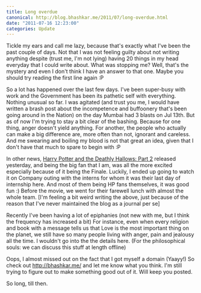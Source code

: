 ```yaml
---
title: Long overdue
canonical: http://blog.bhashkar.me/2011/07/long-overdue.html
date: "2011-07-16 12:23:00"
categories: Update
---
```

Tickle my ears and call me lazy, because that's exactly what I've been the past couple of days. Not that I was not feeling guilty about not writing anything despite (trust me, I'm not lying) having 20 things in my head everyday that I could write about.<span class="more"></span> What was stopping me? Well, that's the mystery and even I don't think I have an answer to that one. Maybe you should try reading the first line again :P

So a lot has happened over the last few days. I've been super-busy with work and the Government has been its pathetic self with everything. Nothing unusual so far. I was agitated (and trust you me, I would have written a brash post about the incompetence and buffoonery that's been going around in the Nation) on the day Mumbai had 3 blasts on Jul 13th. But as of now I'm trying to stay a bit clear of the bashing. Because for one thing, anger doesn't yield anything. For another, the people who actually can make a big difference are, more often than not, ignorant and careless. And me swearing and boiling my blood is not that great an idea, given that I don't have that much to spare to begin with :P

In other news, [Harry Potter and the Deathly Hallows: Part 2](http://www.imdb.com/title/tt1201607/) released yesterday, and being the big fan that I am, was all the more excited especially because of it being the Finale. Luckily, I ended up going to watch it on Company outing with the interns for whom it was their last day of internship here. And most of them being HP fans themselves, it was good fun :) Before the movie, we went for their farewell lunch with almost the whole team. [I'm feeling a bit weird writing the above, just because of the reason that I've never maintained the blog as a journal per se]

Recently I've been having a lot of epiphanies (not new with me, but I think the frequency has increased a bit) For instance, even when every religion and book with a message tells us that Love is the most important thing on the planet, we still have so many people living with anger, pain and jealousy all the time. I wouldn't go into the the details here. (For the philosophical souls: we can discuss this stuff at length offline)

Oops, I almost missed out on the fact that I got myself a domain (Yaayy!) So check out http://bhashkar.me/ and let me know what you think. I'm still trying to figure out to make something good out of it. Will keep you posted.

So long, till then.